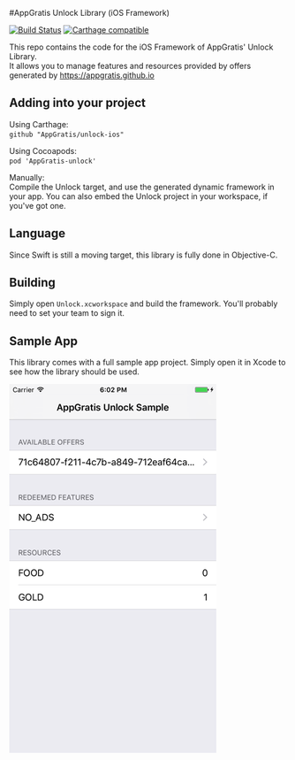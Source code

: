 #AppGratis Unlock Library (iOS Framework)

[![Build Status](https://travis-ci.org/AppGratis/unlock-ios.svg?branch=master)](https://travis-ci.org/AppGratis/unlock-ios)
[![Carthage compatible](https://img.shields.io/badge/Carthage-compatible-4BC51D.svg?style=flat)](https://github.com/Carthage/Carthage)

This repo contains the code for the iOS Framework of AppGratis' Unlock Library.  
It allows you to manage features and resources provided by offers generated by https://appgratis.github.io

## Adding into your project
Using Carthage:  
`github "AppGratis/unlock-ios"`

Using Cocoapods:  
`pod 'AppGratis-unlock'`

Manually:  
Compile the Unlock target, and use the generated dynamic framework in your app.
You can also embed the Unlock project in your workspace, if you've got one.

## Language
Since Swift is still a moving target, this library is fully done in Objective-C.

## Building
Simply open `Unlock.xcworkspace` and build the framework. You'll probably need to set your team to sign it.

## Sample App
This library comes with a full sample app project. Simply open it in Xcode to see how the library should be used.

![Sample Screenshot](https://github.com/AppGratis/unlock-ios/blob/master/sample.png?raw=true)
